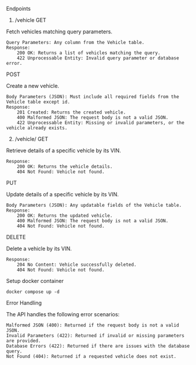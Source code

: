 

Endpoints
1. /vehicle
GET

Fetch vehicles matching query parameters.

    Query Parameters: Any column from the Vehicle table.
    Response:
        200 OK: Returns a list of vehicles matching the query.
        422 Unprocessable Entity: Invalid query parameter or database error.


POST

Create a new vehicle.

    Body Parameters (JSON): Must include all required fields from the Vehicle table except id.
    Response:
        201 Created: Returns the created vehicle.
        400 Malformed JSON: The request body is not a valid JSON.
        422 Unprocessable Entity: Missing or invalid parameters, or the vehicle already exists.


2. /vehicle/<vin>
GET

Retrieve details of a specific vehicle by its VIN.

    Response:
        200 OK: Returns the vehicle details.
        404 Not Found: Vehicle not found.

PUT

Update details of a specific vehicle by its VIN.

    Body Parameters (JSON): Any updatable fields of the Vehicle table.
    Response:
        200 OK: Returns the updated vehicle.
        400 Malformed JSON: The request body is not a valid JSON.
        404 Not Found: Vehicle not found.


DELETE

Delete a vehicle by its VIN.

    Response:
        204 No Content: Vehicle successfully deleted.
        404 Not Found: Vehicle not found.


Setup docker container
    

    docker compose up -d



Error Handling

The API handles the following error scenarios:

    Malformed JSON (400): Returned if the request body is not a valid JSON.
    Invalid Parameters (422): Returned if invalid or missing parameters are provided.
    Database Errors (422): Returned if there are issues with the database query.
    Not Found (404): Returned if a requested vehicle does not exist.